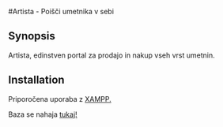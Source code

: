 #Artista - Poišči umetnika v sebi
## Synopsis

Artista, edinstven portal za prodajo in nakup vseh vrst umetnin.

## Installation

Priporočena uporaba z [XAMPP.](https://www.apachefriends.org/index.html)

Baza se nahaja [tukaj!](https://github.com/tomazlunder/artista2)
